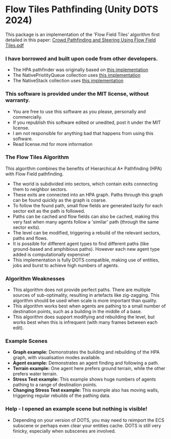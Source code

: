 # Flow Tiles Pathfinding (Unity DOTS 2024)

This package is an implementation of the 'Flow Field Tiles' algorithm first detailed in this paper:
[Crowd Pathfinding and Steering Using Flow Field Tiles.pdf](https://www.gameaipro.com/GameAIPro/GameAIPro_Chapter23_Crowd_Pathfinding_and_Steering_Using_Flow_Field_Tiles.pdf)

### I have borrowed and built upon code from other developers.  
- The HPA pathfinder was originally based on [this implementation](https://github.com/hugoscurti/hierarchical-pathfinding)
- The NativePriotityQueue collection uses [this implementation](https://gist.github.com/StagPoint/02a845585f6900a48e9035b00f07726e)
- The NativeStack collection uses [this implementation](https://github.com/jacksondunstan/NativeCollections)

### This software is provided under the MIT license, without warranty.
- You are free to use this software as you please, personally and commercially.
- If you republish this software edited or unedited, post it under the MIT license.
- I am not responsible for anything bad that happens from using this software.
- Read license.md for more information

### The Flow Tiles Algorithm
This algorithm combines the benefits of Hierarchical A* Pathfinding (HPA) with Flow Field pathfinding. 
- The world is subdivided into sectors, which contain exits connecting them to neighbor sectors.
- These exits are connected into an HPA graph. Paths through this graph can be found quickly as the graph is coarse.
- To follow the found path, small flow fields are generated lazily for each sector exit as the path is followed.
- Paths can be cached and flow fields can also be cached, making this very fast when many agents follow a 'similar' path (through the same sector exits).
- The level can be modified, triggering a rebuild of the relevant sectors, paths and flows.
- It is possible for different agent types to find different paths (like ground-based and amphibious paths). However each new agent type added is computationally expensive!
- This implementation is fully DOTS compatible, making use of entities, jobs and burst to achieve high numbers of agents.

### Algorithm Weaknesses
- This algorithm does not provide perfect paths. There are multiple sources of sub-optimality, resulting in artefacts like zig-zagging. This algorithm should be used when scale is more important than quality.
- This algorithm works best when agents are pathing to a small number of destination points, such as a building in the middle of a base.
- This algorithm does support modifying and rebuilding the level, but works best when this is infrequent (with many frames between each edit).

### Example Scenes
- **Graph example:** Demonstrates the building and rebuilding of the HPA graph, with visualisation modes available.
- **Agent example:** Demonstrates an agent finding and following a path.
- **Terrain example:** One agent here prefers ground terrain, while the other prefers water terrain.
- **Stress Test example:** This example shows huge numbers of agents pathing to a range of destination points.
- **Changing Stress Test example:** This example also has moving walls, triggering regular rebuilds of the pathing data.

### Help - I opened an example scene but nothing is visible!
- Depending on your version of DOTS, you may need to reimport the ECS subscene or perhaps even clear your entities cache. DOTS is still very finicky, especially when subscenes are involved.